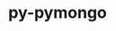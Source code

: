 ---
title: "py-pymongo"
layout: cache
categories: [package, develop]
meta: {"versions": ["3.12.1"], "compilers": ["gcc@=11.1.0", "oneapi@=2023.1.0", "oneapi@=2023.2.0"], "oss": ["ubuntu20.04"], "platforms": ["linux"], "targets": ["ppc64le", "x86_64", "x86_64_v3"], "stacks": ["e4s", "e4s-oneapi", "e4s-power", "root"], "num_specs": 22, "num_specs_by_stack": {"root": 22, "e4s-power": 3, "e4s-oneapi": 6, "e4s": 3}}
spec_details: [{"hash": "oiilk2htbebgsmzmf7exxmoxc6bkixjr", "compiler": "gcc@=11.1.0", "versions": ["3.12.1"], "os": "ubuntu20.04", "platform": "linux", "target": "ppc64le", "variants": ["build_system=python_pip"], "stacks": ["root"], "size": "-", "tarball": "https://binaries.spack.io/develop/build_cache/linux-ubuntu20.04-ppc64le/gcc-11.1.0/py-pymongo-3.12.1/linux-ubuntu20.04-ppc64le-gcc-11.1.0-py-pymongo-3.12.1-oiilk2htbebgsmzmf7exxmoxc6bkixjr.spack"}, {"hash": "y3ih6f2uzqxjofkp3kizl4bxmfxffkst", "compiler": "gcc@=11.1.0", "versions": ["3.12.1"], "os": "ubuntu20.04", "platform": "linux", "target": "ppc64le", "variants": ["build_system=python_pip"], "stacks": ["root"], "size": "-", "tarball": "https://binaries.spack.io/develop/build_cache/linux-ubuntu20.04-ppc64le/gcc-11.1.0/py-pymongo-3.12.1/linux-ubuntu20.04-ppc64le-gcc-11.1.0-py-pymongo-3.12.1-y3ih6f2uzqxjofkp3kizl4bxmfxffkst.spack"}, {"hash": "u2ehx2tqiquvjhznmw4u5c5j7mrpadll", "compiler": "gcc@=11.1.0", "versions": ["3.12.1"], "os": "ubuntu20.04", "platform": "linux", "target": "ppc64le", "variants": ["build_system=python_pip"], "stacks": ["e4s-power", "root"], "size": "-", "tarball": "https://binaries.spack.io/develop/build_cache/linux-ubuntu20.04-ppc64le/gcc-11.1.0/py-pymongo-3.12.1/linux-ubuntu20.04-ppc64le-gcc-11.1.0-py-pymongo-3.12.1-u2ehx2tqiquvjhznmw4u5c5j7mrpadll.spack"}, {"hash": "cmwzgfocaqxjmfxqx77lsk6yrinca7ru", "compiler": "gcc@=11.1.0", "versions": ["3.12.1"], "os": "ubuntu20.04", "platform": "linux", "target": "ppc64le", "variants": ["build_system=python_pip"], "stacks": ["e4s-power", "root"], "size": "-", "tarball": "https://binaries.spack.io/develop/build_cache/linux-ubuntu20.04-ppc64le/gcc-11.1.0/py-pymongo-3.12.1/linux-ubuntu20.04-ppc64le-gcc-11.1.0-py-pymongo-3.12.1-cmwzgfocaqxjmfxqx77lsk6yrinca7ru.spack"}, {"hash": "wx7aoclkkjt4p76mviyitshpmvnzinx4", "compiler": "gcc@=11.1.0", "versions": ["3.12.1"], "os": "ubuntu20.04", "platform": "linux", "target": "ppc64le", "variants": ["build_system=python_pip"], "stacks": ["root"], "size": "-", "tarball": "https://binaries.spack.io/develop/build_cache/linux-ubuntu20.04-ppc64le/gcc-11.1.0/py-pymongo-3.12.1/linux-ubuntu20.04-ppc64le-gcc-11.1.0-py-pymongo-3.12.1-wx7aoclkkjt4p76mviyitshpmvnzinx4.spack"}, {"hash": "uqqqolzvubskx4536pminjt4g2kuu6nb", "compiler": "gcc@=11.1.0", "versions": ["3.12.1"], "os": "ubuntu20.04", "platform": "linux", "target": "ppc64le", "variants": ["build_system=python_pip"], "stacks": ["root"], "size": "-", "tarball": "https://binaries.spack.io/develop/build_cache/linux-ubuntu20.04-ppc64le/gcc-11.1.0/py-pymongo-3.12.1/linux-ubuntu20.04-ppc64le-gcc-11.1.0-py-pymongo-3.12.1-uqqqolzvubskx4536pminjt4g2kuu6nb.spack"}, {"hash": "smzohm7wehskwqofotqj2m2bzwvknmyh", "compiler": "gcc@=11.1.0", "versions": ["3.12.1"], "os": "ubuntu20.04", "platform": "linux", "target": "ppc64le", "variants": ["build_system=python_pip"], "stacks": ["root"], "size": "-", "tarball": "https://binaries.spack.io/develop/build_cache/linux-ubuntu20.04-ppc64le/gcc-11.1.0/py-pymongo-3.12.1/linux-ubuntu20.04-ppc64le-gcc-11.1.0-py-pymongo-3.12.1-smzohm7wehskwqofotqj2m2bzwvknmyh.spack"}, {"hash": "uhlrpivefs2cuv247lyowqh7eede5g5h", "compiler": "gcc@=11.1.0", "versions": ["3.12.1"], "os": "ubuntu20.04", "platform": "linux", "target": "ppc64le", "variants": ["build_system=python_pip"], "stacks": ["root"], "size": "-", "tarball": "https://binaries.spack.io/develop/build_cache/linux-ubuntu20.04-ppc64le/gcc-11.1.0/py-pymongo-3.12.1/linux-ubuntu20.04-ppc64le-gcc-11.1.0-py-pymongo-3.12.1-uhlrpivefs2cuv247lyowqh7eede5g5h.spack"}, {"hash": "s3fl5ilcnwqmhnoxb7ndsfof2pxt74jn", "compiler": "gcc@=11.1.0", "versions": ["3.12.1"], "os": "ubuntu20.04", "platform": "linux", "target": "ppc64le", "variants": ["build_system=python_pip"], "stacks": ["e4s-power", "root"], "size": "-", "tarball": "https://binaries.spack.io/develop/build_cache/linux-ubuntu20.04-ppc64le/gcc-11.1.0/py-pymongo-3.12.1/linux-ubuntu20.04-ppc64le-gcc-11.1.0-py-pymongo-3.12.1-s3fl5ilcnwqmhnoxb7ndsfof2pxt74jn.spack"}, {"hash": "zxe2lfs6ck7oc6g5euz4waoxvdh5rbqp", "compiler": "oneapi@=2023.1.0", "versions": ["3.12.1"], "os": "ubuntu20.04", "platform": "linux", "target": "x86_64", "variants": ["build_system=python_pip"], "stacks": ["e4s-oneapi", "root"], "size": "-", "tarball": "https://binaries.spack.io/develop/build_cache/linux-ubuntu20.04-x86_64/oneapi-2023.1.0/py-pymongo-3.12.1/linux-ubuntu20.04-x86_64-oneapi-2023.1.0-py-pymongo-3.12.1-zxe2lfs6ck7oc6g5euz4waoxvdh5rbqp.spack"}, {"hash": "6rmrmcakqcsfrad32ud4nqowkxsr2d3o", "compiler": "oneapi@=2023.1.0", "versions": ["3.12.1"], "os": "ubuntu20.04", "platform": "linux", "target": "x86_64", "variants": ["build_system=python_pip"], "stacks": ["e4s-oneapi", "root"], "size": "-", "tarball": "https://binaries.spack.io/develop/build_cache/linux-ubuntu20.04-x86_64/oneapi-2023.1.0/py-pymongo-3.12.1/linux-ubuntu20.04-x86_64-oneapi-2023.1.0-py-pymongo-3.12.1-6rmrmcakqcsfrad32ud4nqowkxsr2d3o.spack"}, {"hash": "p456skenfdtkijji35tqr6akqivyzzvt", "compiler": "oneapi@=2023.2.0", "versions": ["3.12.1"], "os": "ubuntu20.04", "platform": "linux", "target": "x86_64", "variants": ["build_system=python_pip"], "stacks": ["e4s-oneapi", "root"], "size": "-", "tarball": "https://binaries.spack.io/develop/build_cache/linux-ubuntu20.04-x86_64/oneapi-2023.2.0/py-pymongo-3.12.1/linux-ubuntu20.04-x86_64-oneapi-2023.2.0-py-pymongo-3.12.1-p456skenfdtkijji35tqr6akqivyzzvt.spack"}, {"hash": "q7bgci7aan6olxjqwqtyugayt4gpe2ye", "compiler": "oneapi@=2023.2.0", "versions": ["3.12.1"], "os": "ubuntu20.04", "platform": "linux", "target": "x86_64", "variants": ["build_system=python_pip"], "stacks": ["e4s-oneapi", "root"], "size": "-", "tarball": "https://binaries.spack.io/develop/build_cache/linux-ubuntu20.04-x86_64/oneapi-2023.2.0/py-pymongo-3.12.1/linux-ubuntu20.04-x86_64-oneapi-2023.2.0-py-pymongo-3.12.1-q7bgci7aan6olxjqwqtyugayt4gpe2ye.spack"}, {"hash": "znr6kuluoszt4ax2nwjuwbfgozofamcu", "compiler": "oneapi@=2023.2.0", "versions": ["3.12.1"], "os": "ubuntu20.04", "platform": "linux", "target": "x86_64", "variants": ["build_system=python_pip"], "stacks": ["e4s-oneapi", "root"], "size": "-", "tarball": "https://binaries.spack.io/develop/build_cache/linux-ubuntu20.04-x86_64/oneapi-2023.2.0/py-pymongo-3.12.1/linux-ubuntu20.04-x86_64-oneapi-2023.2.0-py-pymongo-3.12.1-znr6kuluoszt4ax2nwjuwbfgozofamcu.spack"}, {"hash": "c5q3ls4bf5ajuftfg75t34ocbwhjoofw", "compiler": "oneapi@=2023.2.0", "versions": ["3.12.1"], "os": "ubuntu20.04", "platform": "linux", "target": "x86_64", "variants": ["build_system=python_pip"], "stacks": ["e4s-oneapi", "root"], "size": "-", "tarball": "https://binaries.spack.io/develop/build_cache/linux-ubuntu20.04-x86_64/oneapi-2023.2.0/py-pymongo-3.12.1/linux-ubuntu20.04-x86_64-oneapi-2023.2.0-py-pymongo-3.12.1-c5q3ls4bf5ajuftfg75t34ocbwhjoofw.spack"}, {"hash": "45el4udyrnn4tcly5osgodd6j4wjkmpr", "compiler": "gcc@=11.1.0", "versions": ["3.12.1"], "os": "ubuntu20.04", "platform": "linux", "target": "x86_64_v3", "variants": ["build_system=python_pip"], "stacks": ["root"], "size": "-", "tarball": "https://binaries.spack.io/develop/build_cache/linux-ubuntu20.04-x86_64_v3/gcc-11.1.0/py-pymongo-3.12.1/linux-ubuntu20.04-x86_64_v3-gcc-11.1.0-py-pymongo-3.12.1-45el4udyrnn4tcly5osgodd6j4wjkmpr.spack"}, {"hash": "k5x6fgawcml3ji2rxr2whmcyox6wdlzw", "compiler": "gcc@=11.1.0", "versions": ["3.12.1"], "os": "ubuntu20.04", "platform": "linux", "target": "x86_64_v3", "variants": ["build_system=python_pip"], "stacks": ["root"], "size": "-", "tarball": "https://binaries.spack.io/develop/build_cache/linux-ubuntu20.04-x86_64_v3/gcc-11.1.0/py-pymongo-3.12.1/linux-ubuntu20.04-x86_64_v3-gcc-11.1.0-py-pymongo-3.12.1-k5x6fgawcml3ji2rxr2whmcyox6wdlzw.spack"}, {"hash": "jbnm2cjve4bmge3lbovfeyemot3cfpow", "compiler": "gcc@=11.1.0", "versions": ["3.12.1"], "os": "ubuntu20.04", "platform": "linux", "target": "x86_64_v3", "variants": ["build_system=python_pip"], "stacks": ["root", "e4s"], "size": "-", "tarball": "https://binaries.spack.io/develop/build_cache/linux-ubuntu20.04-x86_64_v3/gcc-11.1.0/py-pymongo-3.12.1/linux-ubuntu20.04-x86_64_v3-gcc-11.1.0-py-pymongo-3.12.1-jbnm2cjve4bmge3lbovfeyemot3cfpow.spack"}, {"hash": "upzqucxknwgpv577zoahik5gz62ufvgd", "compiler": "gcc@=11.1.0", "versions": ["3.12.1"], "os": "ubuntu20.04", "platform": "linux", "target": "x86_64_v3", "variants": ["build_system=python_pip"], "stacks": ["root", "e4s"], "size": "-", "tarball": "https://binaries.spack.io/develop/build_cache/linux-ubuntu20.04-x86_64_v3/gcc-11.1.0/py-pymongo-3.12.1/linux-ubuntu20.04-x86_64_v3-gcc-11.1.0-py-pymongo-3.12.1-upzqucxknwgpv577zoahik5gz62ufvgd.spack"}, {"hash": "cvs5l6bfcdvvvnr65qqfk7ibq62g7c47", "compiler": "gcc@=11.1.0", "versions": ["3.12.1"], "os": "ubuntu20.04", "platform": "linux", "target": "x86_64_v3", "variants": ["build_system=python_pip"], "stacks": ["root", "e4s"], "size": "-", "tarball": "https://binaries.spack.io/develop/build_cache/linux-ubuntu20.04-x86_64_v3/gcc-11.1.0/py-pymongo-3.12.1/linux-ubuntu20.04-x86_64_v3-gcc-11.1.0-py-pymongo-3.12.1-cvs5l6bfcdvvvnr65qqfk7ibq62g7c47.spack"}, {"hash": "nx4roia7ydlbawi6fhrieysst2plvqah", "compiler": "gcc@=11.1.0", "versions": ["3.12.1"], "os": "ubuntu20.04", "platform": "linux", "target": "x86_64_v3", "variants": ["build_system=python_pip"], "stacks": ["root"], "size": "-", "tarball": "https://binaries.spack.io/develop/build_cache/linux-ubuntu20.04-x86_64_v3/gcc-11.1.0/py-pymongo-3.12.1/linux-ubuntu20.04-x86_64_v3-gcc-11.1.0-py-pymongo-3.12.1-nx4roia7ydlbawi6fhrieysst2plvqah.spack"}, {"hash": "oiiuuxjmyzdrcaqawtipcjesovbbsgl4", "compiler": "gcc@=11.1.0", "versions": ["3.12.1"], "os": "ubuntu20.04", "platform": "linux", "target": "x86_64_v3", "variants": ["build_system=python_pip"], "stacks": ["root"], "size": "-", "tarball": "https://binaries.spack.io/develop/build_cache/linux-ubuntu20.04-x86_64_v3/gcc-11.1.0/py-pymongo-3.12.1/linux-ubuntu20.04-x86_64_v3-gcc-11.1.0-py-pymongo-3.12.1-oiiuuxjmyzdrcaqawtipcjesovbbsgl4.spack"}]
---